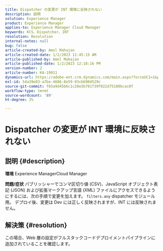 ```yaml
---
title: Dispatcher の変更が INT 環境に反映されない
description: 説明
solution: Experience Manager
product: Experience Manager
applies-to: Experience Manager Cloud Manager
keywords: KCS、Dispatcher、INT
resolution: Resolution
internal-notes: null
bug: false
article-created-by: Amol Mahajan
article-created-date: 1/2/2023 11:45:15 AM
article-published-by: Amol Mahajan
article-published-date: 1/2/2023 12:18:16 PM
version-number: 2
article-number: KA-19911
dynamics-url: https://adobe-ent.crm.dynamics.com/main.aspx?forceUCI=1&pagetype=entityrecord&etn=knowledgearticle&id=110e60e6-928a-ed11-81ac-6045bd006ce9
exl-id: 54a39e83-a7be-4686-8e59-93cb6904529c
source-git-commit: f03a9d45b6c1c28e3b701f39f022d75180bcac0f
workflow-type: tm+mt
source-wordcount: '89'
ht-degree: 3%

---
```


# Dispatcher の変更が INT 環境に反映されない

## 説明 {#description}

<b>環境</b>
Experience ManagerCloud Manager


<b>問題/症状</b>
パブリッシャーでコンマ区切り値 (CSV)、JavaScript オブジェクト表記 (JSON) および拡張マークアップ言語 (XML) ファイルにアクセスできるようにするには、次の手順で変更を加えます。 `filters.any` dispatcher モジュール用。 デプロイ後、変更は Dev には正しく反映されますが、INT には反映されません。


## 解決策 {#resolution}

この場合、Web 層の設定がフルスタックコードデプロイメントパイプラインに追加されていることを確認します。
